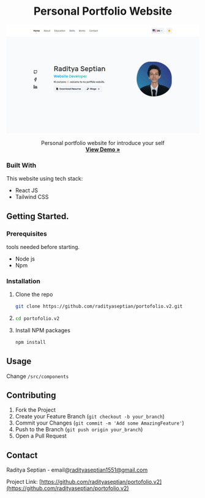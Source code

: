 <h1 align="center">Personal Portfolio Website</h1>

<div align="center">
  <a href="https://www.radityaseptian.my.id/">
    <img src="./src/assets/demo/portofolio.v2.png" alt="Logo">
  </a>

  <p align="center">
    Personal portfolio website for introduce your self
    <br />
    <a href="https://www.radityaseptian.my.id/"><strong>View Demo »</strong></a>
    <br />
</div>

### Built With

This website using tech stack:

- React JS
- Tailwind CSS

## Getting Started.

### Prerequisites

tools needed before starting.

- Node js
- Npm

### Installation

1. Clone the repo
   ```sh
   git clone https://github.com/radityaseptian/portofolio.v2.git
   ```
2. ```sh
   cd portofolio.v2
   ```
3. Install NPM packages
   ```sh
   npm install
   ```

## Usage

Change `/src/components`

## Contributing

1. Fork the Project
2. Create your Feature Branch (`git checkout -b your_branch`)
3. Commit your Changes (`git commit -m 'Add some AmazingFeature'`)
4. Push to the Branch (`git push origin your_branch`)
5. Open a Pull Request

## Contact

Raditya Septian - email@radityaseptian1551@gmail.com

Project Link: [https://github.com/radityaseptian/portofolio.v2](https://github.com/radityaseptian/portofolio.v2)